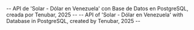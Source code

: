 -- API de 'Solar - Dólar en Venezuela' con Base de Datos en PostgreSQL, creada por Tenubar, 2025 --
-- API of 'Solar - Dólar en Venezuela' with Database in PostgreSQL, created by Tenubar, 2025 --